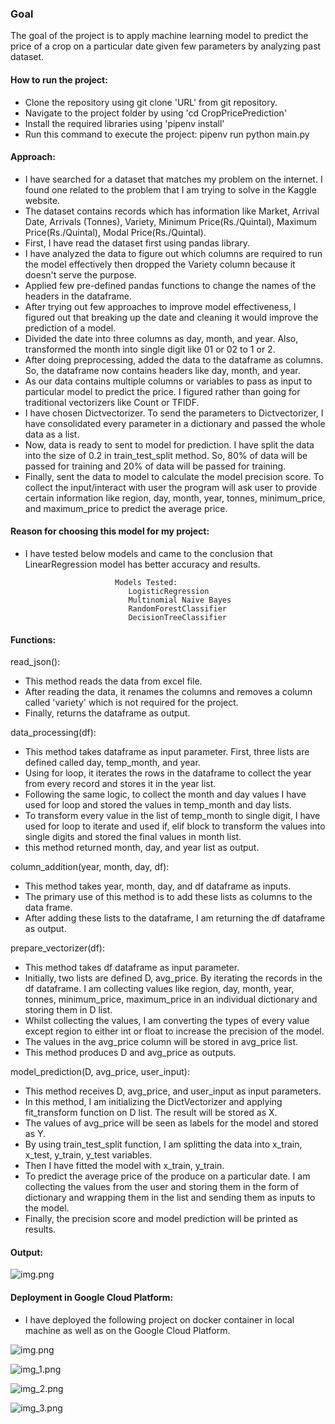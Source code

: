 ### Goal
The goal of the project is to apply machine learning model to predict the price of a crop on a particular date given few parameters by analyzing past dataset.


#### How to run the project:
* Clone the repository using git clone 'URL'  from git repository.
* Navigate to the project folder by using 'cd CropPricePrediction'
* Install the required libraries using 'pipenv install'
* Run this command to execute the project: pipenv run python main.py

#### Approach:

* I have searched for a dataset that matches my problem on the internet. I found one related to the problem that I am trying to solve in the Kaggle website.
* The dataset contains records which has information like Market, Arrival Date, Arrivals (Tonnes), Variety, Minimum Price(Rs./Quintal), Maximum Price(Rs./Quintal), Modal Price(Rs./Quintal).
* First, I have read the dataset first using pandas library.
* I have analyzed the data to figure out which columns are required to run the model effectively then dropped the Variety column because it doesn't serve the purpose.
* Applied few pre-defined pandas functions to change the names of the headers in the dataframe.
* After trying out few approaches to improve model effectiveness, I figured out that breaking up the date and cleaning it would improve the prediction of a model.
* Divided the date into three columns as day, month, and year. Also, transformed the month into single digit like 01 or 02 to 1 or 2.
* After doing preprocessing, added the data to the dataframe as columns. So, the dataframe now contains headers like day, month, and year.
* As our data contains multiple columns or variables to pass as input to particular model to predict the price. I figured rather than going for traditional vectorizers like Count or TFIDF.
* I have chosen Dictvectorizer. To send the parameters to Dictvectorizer, I have consolidated every parameter in a dictionary and passed the whole data as a list.
* Now, data is ready to sent to model for prediction. I have split the data into the size of 0.2 in train_test_split method. So, 80% of data will be passed for training and 20% of data will be passed for training.
* Finally, sent the data to model to calculate the model precision score. To collect the input/interact with user the program will ask user to provide certain information like region, day, month, year, tonnes, minimum_price, and maximum_price to predict the average price.


#### Reason for choosing this model for my project:

* I have tested below models and came to the conclusion that LinearRegression model has better accuracy and results.

                          Models Tested:
                             LogisticRegression
                             Multinomial Naive Bayes 
                             RandomForestClassifier
                             DecisionTreeClassifier



#### Functions:

read_json():
* This method reads the data from excel file. 
* After reading the data, it renames the columns and removes a column called 'variety' which is not required for the project.
* Finally, returns the dataframe as output.

data_processing(df):
* This method takes dataframe as input parameter. First, three lists are defined called day, temp_month, and year.
* Using for loop, it iterates the rows in the dataframe to collect the year from every record and stores it in the year list.
* Following the same logic, to collect the month and day values I have used for loop and stored the values in temp_month and day lists.
* To transform every value in the list of temp_month to single digit, I have used for loop to iterate and used if, elif block to transform the values into single digits and stored the final values in month list.
* this method returned month, day, and year list as output.

column_addition(year, month, day, df):
* This method takes year, month, day, and df dataframe as inputs.
* The primary use of this method is to add these lists as columns to the data frame.
* After adding these lists to the dataframe, I am returning the df dataframe as output.

prepare_vectorizer(df):
* This method takes df dataframe as input parameter.
* Initially, two lists are defined D, avg_price. By iterating the records in the df dataframe. I am collecting values like region, day, month, year, tonnes, minimum_price, maximum_price in an individual dictionary and storing them in D list.
* Whilst collecting the values, I am converting the types of every value except region to either int or float to increase the precision of the model.
* The values in the avg_price column will be stored in avg_price list.
* This method produces D and avg_price as outputs.

model_prediction(D, avg_price, user_input):
* This method receives D, avg_price, and user_input as input parameters.
* In this method, I am initializing the DictVectorizer and applying fit_transform function on D list. The result will be stored as X.
* The values of avg_price will be seen as labels for the model and stored as Y.
* By using train_test_split function, I am splitting the data into x_train, x_test, y_train, y_test variables.
* Then I have fitted the model with x_train, y_train.
* To predict the average price of the produce on a particular date. I am collecting the values from the user and storing them in the form of dictionary and wrapping them in the list and sending them as inputs to the model.
* Finally, the precision score and model prediction will be printed as results.

#### Output:

![img.png](docs/img.png)


#### Deployment in Google Cloud Platform:

* I have deployed the following project on docker container in local machine as well as on the Google Cloud Platform.

![img.png](docs/img1.png)

![img_1.png](docs/img2.png)

![img_2.png](docs/img3.png)

![img_3.png](docs/img4.png)


